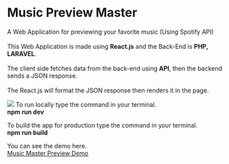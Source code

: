 # Music Preview Master
A Web Application for previewing your favorite music (Using Spotify API)<br><br>
This Web Application is made using <b>React.js</b> and the Back-End is <b>PHP, LARAVEL</b>.<br><br>
The client side fetches data from the back-end using <b>API</b>, then the backend sends a JSON response.<br><br>
The React.js will format the JSON response then renders it in the page.<br>

<img height="auto" width="auto" src="https://repository-images.githubusercontent.com/209236893/ccce1500-dae3-11e9-9ba1-e5e1a932ee7d"/>
To run locally type the command in your terminal.<br>
<b>npm run dev</b>

To build the app for production type the command in your terminal.<br>
<b>npm run build</b>

You can see the demo here.<br>
<a href="https://jb-villamayor.000webhostapp.com/Music-Master/">Music Master Preview Demo</a>
